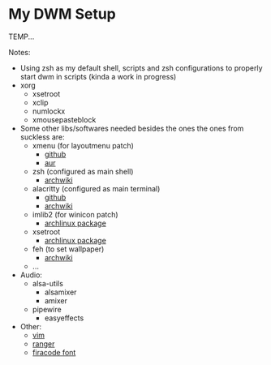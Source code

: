 # My DWM Setup

TEMP...

Notes:

- Using zsh as my default shell, scripts and zsh configurations to properly start dwm in scripts (kinda a work in progress)
- xorg
  - xsetroot
  - xclip
  - numlockx
  - xmousepasteblock
- Some other libs/softwares needed besides the ones the ones from suckless are:
  - xmenu (for layoutmenu patch)
    - [github](https://github.com/phillbush/xmenu)
    - [aur](https://aur.archlinux.org/packages/xmenu)
  - zsh (configured as main shell)
    - [archwiki](https://wiki.archlinux.org/title/zsh)
  - alacritty (configured as main terminal)
    - [github](https://github.com/alacritty/alacritty)
    - [archwiki](https://wiki.archlinux.org/title/Alacritty)
  - imlib2 (for winicon patch)
    - [archlinux package](https://archlinux.org/packages/extra/x86_64/imlib2/)
  - xsetroot
    - [archlinux package](https://archlinux.org/packages/extra/x86_64/xorg-xsetroot/)
  - feh (to set wallpaper)
    - [archwiki](https://wiki.archlinux.org/title/Feh)
  - ...
- Audio:
  - alsa-utils
    - alsamixer
    - amixer
  - pipewire
    - easyeffects
- Other:
  - [vim](https://wiki.archlinux.org/title/vim)
  - [ranger](https://wiki.archlinux.org/title/ranger)
  - [firacode font](https://archlinux.org/packages/community/any/ttf-fira-code/)
